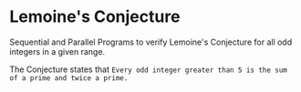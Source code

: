 # Lemoine's Conjecture
Sequential and Parallel Programs to verify Lemoine's Conjecture for all odd integers in a given range.

The Conjecture states that 
```Every odd integer greater than 5 is the sum of a prime and twice a prime.```
